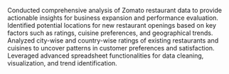 Conducted comprehensive analysis of Zomato restaurant data to provide actionable insights for business expansion and performance evaluation.
Identified potential locations for new restaurant openings based on key factors such as ratings, cuisine preferences, and geographical trends.
Analyzed city-wise and country-wise ratings of existing restaurants and cuisines to uncover patterns in customer preferences and satisfaction.
Leveraged advanced spreadsheet functionalities for data cleaning, visualization, and trend identification.

